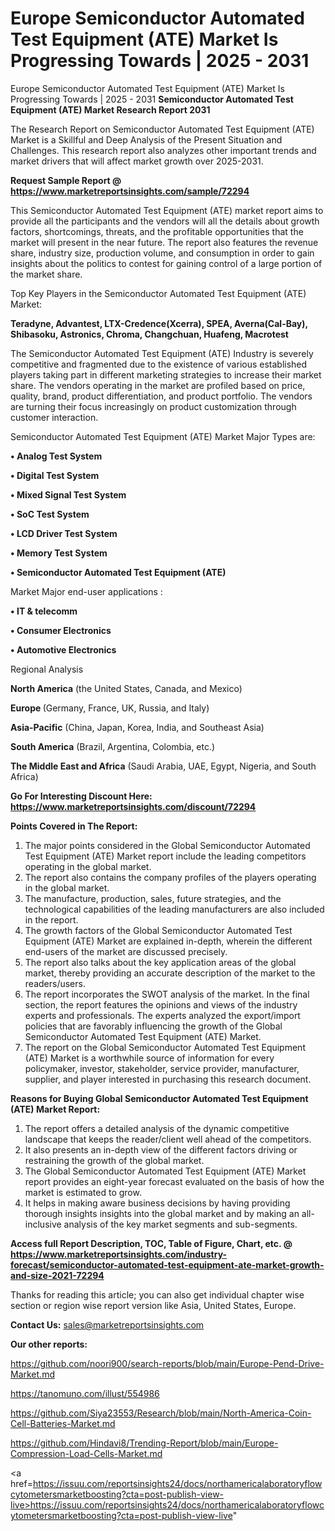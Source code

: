 # Europe Semiconductor Automated Test Equipment (ATE) Market Is Progressing Towards | 2025 - 2031
Europe Semiconductor Automated Test Equipment (ATE) Market Is Progressing Towards | 2025 - 2031
<strong>Semiconductor Automated Test Equipment (ATE) Market Research Report 2031</strong>

The Research Report on Semiconductor Automated Test Equipment (ATE) Market is a Skillful and Deep Analysis of the Present Situation and Challenges. This research report also analyzes other important trends and market drivers that will affect market growth over 2025-2031.

<strong>Request Sample Report @ <a href=https://www.marketreportsinsights.com/sample/72294>https://www.marketreportsinsights.com/sample/72294</a></strong>

This Semiconductor Automated Test Equipment (ATE) market report aims to provide all the participants and the vendors will all the details about growth factors, shortcomings, threats, and the profitable opportunities that the market will present in the near future. The report also features the revenue share, industry size, production volume, and consumption in order to gain insights about the politics to contest for gaining control of a large portion of the market share.

Top Key Players in the Semiconductor Automated Test Equipment (ATE) Market:

<strong>Teradyne, Advantest, LTX-Credence(Xcerra), SPEA, Averna(Cal-Bay), Shibasoku, Astronics, Chroma, Changchuan, Huafeng, Macrotest</strong>

The Semiconductor Automated Test Equipment (ATE) Industry is severely competitive and fragmented due to the existence of various established players taking part in different marketing strategies to increase their market share. The vendors operating in the market are profiled based on price, quality, brand, product differentiation, and product portfolio. The vendors are turning their focus increasingly on product customization through customer interaction.

Semiconductor Automated Test Equipment (ATE) Market Major Types are:

<strong>• Analog Test System

• Digital Test System

• Mixed Signal Test System

• SoC Test System

• LCD Driver Test System

• Memory Test System

• Semiconductor Automated Test Equipment (ATE)</strong>

Market Major end-user applications :

<strong>• IT & telecomm

• Consumer Electronics

• Automotive Electronics</strong>

Regional Analysis

</u><strong><b>North America</b></strong> (the United States, Canada, and Mexico)

<strong><b>Europe </b></strong>(Germany, France, UK, Russia, and Italy)

<strong><b>Asia-Pacific</b></strong> (China, Japan, Korea, India, and Southeast Asia)

<strong><b>South America</b></strong> (Brazil, Argentina, Colombia, etc.)

<strong><b>The Middle East and Africa</b></strong> (Saudi Arabia, UAE, Egypt, Nigeria, and South Africa)

<strong>Go For Interesting Discount Here: <a href=https://www.marketreportsinsights.com/discount/72294>https://www.marketreportsinsights.com/discount/72294</a></strong>

<strong>Points Covered in The Report:</strong>
<ol>
  <li>The major points considered in the Global Semiconductor Automated Test Equipment (ATE) Market report include the leading competitors operating in the global market.</li>
  <li>The report also contains the company profiles of the players operating in the global market.</li>
  <li>The manufacture, production, sales, future strategies, and the technological capabilities of the leading manufacturers are also included in the report.</li>
  <li>The growth factors of the Global Semiconductor Automated Test Equipment (ATE) Market are explained in-depth, wherein the different end-users of the market are discussed precisely.</li>
  <li>The report also talks about the key application areas of the global market, thereby providing an accurate description of the market to the readers/users.</li>
  <li>The report incorporates the SWOT analysis of the market. In the final section, the report features the opinions and views of the industry experts and professionals. The experts analyzed the export/import policies that are favorably influencing the growth of the Global Semiconductor Automated Test Equipment (ATE) Market.</li>
  <li>The report on the Global Semiconductor Automated Test Equipment (ATE) Market is a worthwhile source of information for every policymaker, investor, stakeholder, service provider, manufacturer, supplier, and player interested in purchasing this research document.</li>
</ol>
<strong>Reasons for Buying Global Semiconductor Automated Test Equipment (ATE) Market Report:</strong>

<ol>
  <li>The report offers a detailed analysis of the dynamic competitive landscape that keeps the reader/client well ahead of the competitors.</li>
  <li>It also presents an in-depth view of the different factors driving or restraining the growth of the global market.</li>
  <li>The Global Semiconductor Automated Test Equipment (ATE) Market report provides an eight-year forecast evaluated on the basis of how the market is estimated to grow.</li>
  <li>It helps in making aware business decisions by having providing thorough insights insights into the global market and by making an all-inclusive analysis of the key market segments and sub-segments.</li>
</ol>
<strong>Access full Report Description, TOC, Table of Figure, Chart, etc. @ <a href=https://www.marketreportsinsights.com/industry-forecast/semiconductor-automated-test-equipment-ate-market-growth-and-size-2021-72294>https://www.marketreportsinsights.com/industry-forecast/semiconductor-automated-test-equipment-ate-market-growth-and-size-2021-72294</a></strong>


Thanks for reading this article; you can also get individual chapter wise section or region wise report version like Asia, United States, Europe.

<strong>Contact Us:</strong>
sales@marketreportsinsights.com

<strong>Our other reports:</strong>

<a href=https://github.com/noori900/search-reports/blob/main/Europe-Pend-Drive-Market.md>https://github.com/noori900/search-reports/blob/main/Europe-Pend-Drive-Market.md</a>

<a href=https://tanomuno.com/illust/554986>https://tanomuno.com/illust/554986</a>

<a href=https://github.com/Siya23553/Research/blob/main/North-America-Coin-Cell-Batteries-Market.md>https://github.com/Siya23553/Research/blob/main/North-America-Coin-Cell-Batteries-Market.md</a>

<a href=https://github.com/Hindavi8/Trending-Report/blob/main/Europe-Compression-Load-Cells-Market.md>https://github.com/Hindavi8/Trending-Report/blob/main/Europe-Compression-Load-Cells-Market.md</a>

<a href=https://issuu.com/reportsinsights24/docs/northamericalaboratoryflowcytometersmarketboosting?cta=post-publish-view-live>https://issuu.com/reportsinsights24/docs/northamericalaboratoryflowcytometersmarketboosting?cta=post-publish-view-live</a>"
